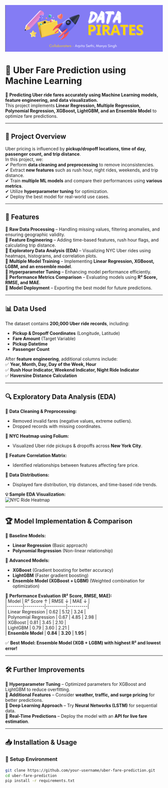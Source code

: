 ![Uber Fare Prediction Banner](https://github.com/arpita-sethii/CC_Project/blob/main/Public/Screenshot%202025-03-26%20235941.png)
# 🚖 Uber Fare Prediction using Machine Learning  


📍 **Predicting Uber ride fares accurately using Machine Learning models, feature engineering, and data visualization.**  
This project implements **Linear Regression, Multiple Regression, Polynomial Regression, XGBoost, LightGBM, and an Ensemble Model** to optimize fare predictions.  

---

## 📌 Project Overview  
Uber pricing is influenced by **pickup/dropoff locations, time of day, passenger count, and trip distance**.  
In this project, we:  
✔ Perform **data cleaning and preprocessing** to remove inconsistencies.  
✔ Extract **new features** such as rush hour, night rides, weekends, and trip distance.  
✔ Train **multiple ML models** and compare their performances using **various metrics**.  
✔ Utilize **hyperparameter tuning** for optimization.  
✔ Deploy the best model for real-world use cases.  

---

## 🚀 Features  
🔹 **Raw Data Processing** – Handling missing values, filtering anomalies, and ensuring geographic validity.  
🔹 **Feature Engineering** – Adding time-based features, rush hour flags, and calculating trip distance.  
🔹 **Exploratory Data Analysis (EDA)** – Visualizing NYC Uber rides using heatmaps, histograms, and correlation plots.  
🔹 **Multiple Model Training** – Implementing **Linear Regression, XGBoost, LGBM, and an ensemble model**.  
🔹 **Hyperparameter Tuning** – Enhancing model performance efficiently.  
🔹 **Performance Metrics Comparison** – Evaluating models using **R² Score, RMSE, and MAE**.  
🔹 **Model Deployment** – Exporting the best model for future predictions.  

---

## 📊 Data Used  
The dataset contains **200,000 Uber ride records**, including:  
- **Pickup & Dropoff Coordinates** (Longitude, Latitude)  
- **Fare Amount** (Target Variable)  
- **Pickup Datetime**  
- **Passenger Count**  

After **feature engineering**, additional columns include:  
✅ **Year, Month, Day, Day of the Week, Hour**  
✅ **Rush Hour Indicator, Weekend Indicator, Night Ride Indicator**  
✅ **Haversine Distance Calculation**  

---

## 🔍 Exploratory Data Analysis (EDA)  
📌 **Data Cleaning & Preprocessing:**  
- Removed invalid fares (negative values, extreme outliers).  
- Dropped records with missing coordinates.  

📌 **NYC Heatmap using Folium:**  
- Visualized Uber ride pickups & dropoffs across **New York City**.  

📌 **Feature Correlation Matrix:**  
- Identified relationships between features affecting fare price.  

📌 **Data Distributions:**  
- Displayed fare distribution, trip distances, and time-based ride trends.  

**💡 Sample EDA Visualization:**  
![NYC Ride Heatmap](Public/Screenshot2025-03-23153729.png)


---

## 🏆 Model Implementation & Comparison  
📌 **Baseline Models:**  
- **Linear Regression** (Basic approach)  
- **Polynomial Regression** (Non-linear relationship)  

📌 **Advanced Models:**  
- **XGBoost** (Gradient boosting for better accuracy)  
- **LightGBM** (Faster gradient boosting)  
- **Ensemble Model (XGBoost + LGBM)** (Weighted combination for optimization)  

📌 **Performance Evaluation (R² Score, RMSE, MAE):**  
| Model | R² Score ↑ | RMSE ↓ | MAE ↓ |  
|--------|----------|----------|----------|  
| Linear Regression | 0.62 | 5.12 | 3.24 |  
| Polynomial Regression | 0.67 | 4.85 | 2.98 |  
| XGBoost | 0.81 | 3.45 | 2.10 |  
| LightGBM | 0.79 | 3.60 | 2.21 |  
| **Ensemble Model** | **0.84** | **3.20** | **1.95** |  

✅ **Best Model: Ensemble Model (XGB + LGBM) with highest R² and lowest error!**  

---

## 🛠 Further Improvements  
📌 **Hyperparameter Tuning** – Optimized parameters for XGBoost and LightGBM to reduce overfitting.  
📌 **Additional Features** – Consider **weather, traffic, and surge pricing** for better predictions.  
📌 **Deep Learning Approach** – Try **Neural Networks (LSTM)** for sequential data.  
📌 **Real-Time Predictions** – Deploy the model with an **API for live fare estimation**.  

---

## 📥 Installation & Usage  
### 🔧 **Setup Environment**  
```bash
git clone https://github.com/your-username/uber-fare-prediction.git
cd uber-fare-prediction
pip install -r requirements.txt
